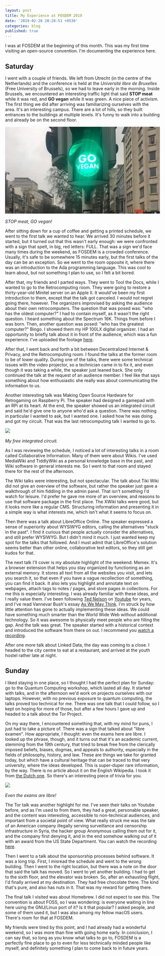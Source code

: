 ```yaml
---
layout: post
title: My Experience at FOSDEM 2019
date: '2019-02-28 20:28:51 +0530'
categories: blog
published: true
---
```

I was at FOSDEM at the beginning of this month. This was my first time visiting an open-source convention. I'm documenting the experience here.

## Saturday
I went with a couple of friends. We left from Utrecht (in the centre of the Netherlands) and the conference is held at the *Université libre de Bruxelles* (Free University of Brussels), so we had to leave early in the morning. Inside Brussels, we encountered an interesting traffic light that said **STOP meat** while it was red, and **GO vegan** while it was green. A nice piece of activism. The first thing we did after arriving was familiarizing ourselves with the area. It's an interesting campus. There are a lot of hills, so they built entrances to the buildings at multiple levels. It's funny to walk into a building and already be on the second floor.

![](https://raw.githubusercontent.com/Excerion/excerion.github.io/master/blog/_posts/livekindly_go_vegan_traffic_light.jpg)

*STOP meat, GO vegan!*

After sitting down for a cup of coffee and getting a printed schedule, we went to the first talk we wanted to hear. We arrived 30 minutes before it started, but it turned out that this wasn't early enough: we were confronted with a sign that spelt, in big, red letters: FULL. That was a sign we'd face many times during the weekend, as FOSDEM is a crowded conference. Usually, it's safe to be somewhere 15 minutes early, but the first talks of the day can be an exception. So we went to the room opposite it, where there was an introduction to the Ada programming language. This was cool to learn about, but not something I plan to use, so I felt a bit bored.

After that, my friends and I parted ways. They went to Tool the Docs, while I wanted to go to the Retrocomputing room. They were going to restore a thirty-year-old Minitel server on an Apple II. It would've been my first introduction to them, except that the talk got canceled. I would not regret going there, however. The organizers improvised by asking the audience about their own retrocomputers. The question that was posed was: "who has the oldest computer?" I had to contain myself, as it wasn't the right question. I heard something about the Spectrum 16K. Things from before I was born. Then, another question was posed: "who has the greatest computer?" Bingo. I showed them my HP 100LX digital organizer. I had an opportunity to briefly talk about it in front of the audience, which was a fun experience. I've uploaded the footage [here](https://www.youtube.com/watch?v=NwSlRnfi-qY).

After that, I went back and forth a bit between Decentralized Internet & Privacy, and the Retrocomputing room. I found the talks at the former room to be of lower quality. During one of the talks, there were some technical issues with the video projector, so a technician came in to fix it, and even though it was taking a while, the speaker just leaned back. She only continued the talk at the request of an audience member. I feel like that says something about how enthusiastic she really was about communicating the information to us.

Another interesting talk was Making Open Source Hardware for Retrogaming on Raspberry Pi. The speaker had designed a gamepad with an RPi at its heart. At the end, the speaker showed us an integrated circuit and said he'd give one to anyone who'd ask a question. There was nothing in particular I wanted to ask, but I wanted one. I asked how he was doing and got my circuit. That was the last retrocomputing talk I wanted to go to.

![](https://raw.githubusercontent.com/Excerion/excerion.github.io/master/blog/_posts/IMG_20190228_1235291.png)

*My free integrated circuit.*

As I was reviewing the schedule, I noticed a lot of interesting talks in a room called Collaborative Information. Many of them were about Wikis. I've used MediaWiki and TiddlyWiki as a personal knowledge base in the past, and Wiki software in general interests me. So I went to that room and stayed there for the rest of the afternoon.

The Wiki talks were interesting, but not spectacular. The talk about Tiki Wiki did not give an overview of the software, but rather the speaker just gave a walkthrough of him fiddling in the admin panel. That isn't something I'd watch for leisure. I'd prefer he gave me more of an overview, and reasons to use that software package in the first place. The XWiki talks were good, but it looks more like a regular CMS. Structuring information and presenting it in a simple way is what interests me, which isn't what it seems to focus on.

Then there was a talk about LibreOffice Online. The speaker expressed a sense of superiority about WYSIWYG editors, calling the alternatives "stuck in the past". I find it curious that people actually consider the alternatives, and still prefer WYSIWYG. But I didn't mind it much. I just wanted keep my spot for the talks that followed. And I must admit that LibreOffice's solution seems better than other online, collaborative text editors, so they still get kudos for that.

The next talk I'll cover is my absolute highlight of the weekend: Memex. It's a browser extension that helps you stay organized by functioning as an external memory. It stores all text from all the websites you visit, and lets you search it, so that even if you have a vague recollection of something, you can find it back. It also lets you highlight and annotate text on webpages, attach tags to notes / pages, and store pages in collections. For me this is especially interesting. I was already familiar with these ideas, and I really value them. I've been following [Ted Nelson](https://en.wikipedia.org/wiki/Ted_Nelson) on [Youtube](https://www.youtube.com/user/TheTedNelson/videos) for years, and I've read Vannevar Bush's essay [As We May Think](https://www.theatlantic.com/magazine/archive/1945/07/as-we-may-think/303881/). I'm struck by how little attention has gone to actually implementing these ideas. We could have something much smarter than the World Wide Web without additional technology. So it was awesome to physically meet people who are filling the gap. And the talk was great. The speaker started with a historical context and introduced the software from there on out. I recommend you [watch a recording](https://mirror.as35701.net/video.fosdem.org/2019/UD2.119/collab_mcwr.webm).

After one more talk about Linked Data, the day was coming to a close. I headed to the city centre to eat  at a restaurant, and arrived at the youth hostel rather late at night.

## Sunday
I liked staying in one place, so I thought I had the perfect plan for Sunday: go to the Quantum Computing workshop, which lasted all day. It started with talks, and in the afternoon we'd work on projects ourselves with our laptops. However, with no previous exposure to quantum computing, the talks proved too technical for me. There was one talk that I could follow, so I kept on hoping for more of those, but after a few hours I gave up and headed to a talk about the Tor Project.

On my way there, I encountered something that, with my mind for puns, I just had to take a picture of. There was a sign that talked about "libre examen". How appropriate, I thought: even the exams here are libre. I looked up the phrase, though, and it turns out that it's an academic current, stemming from the 19th century, that tried to break free from the clerically imposed beliefs, biases, dogmas, and appeals to authority, especially in the fields of philosophy, history, and law. These are things we take for granted today, but which have a cultural heritage that can be traced to that very university, where the ideas developed. This is super-duper rare information, by the way. There is no article about it on the English Wikipedia. I took it from [the Dutch one](https://nl.wikipedia.org/wiki/Vrij_onderzoek). So there's an interesting piece of trivia for you.

![](https://raw.githubusercontent.com/Excerion/excerion.github.io/master/blog/_posts/IMG_20190202_1447112.jpg)

*Even the exams are libre!*

The Tor talk was another highlight for me. I've seen their talks on Youtube before, and as I'm used to from them, they had a great, personable speaker, and the content was interesting, accessible to non-technical audiences, and important from a societal point of view. What really struck me was the tale of an American company illegally serving surveillance and censorship infrastructure in Syria, the hacker group Anonymous calling them out for it, and the company first denying it, and in the end somehow walking out of it with an award from the US State Department. You can watch the recording [here](https://ftp.belnet.be/mirror/FOSDEM/2019/Janson/tor_project.mp4).

Then I went to a talk about the sponsorship processes behind software. It was a long trip. First, I misread the schedule and went to the wrong building. Then I went to the right location, but there was a note on the door that said the talk has moved. So I went to yet another building. I had to get to the sixth floor, and the elevator was broken. So, after an exhausting flight, I'd finally arrived at my destination. They had free chocolate there. The kind that's pure, and also has nuts in it. That was my reward for getting there.

The final talk I visited was about Homebrew. I did not expect to see this. The convention is about FOSS, so I was wondering: is everyone waiting in line here using the GNU/Linux port of it? Is it that popular? I asked people, and some of them used it, but I was also among my fellow macOS users. There's room for that at FOSDEM.

My friends were tired by this point, and I had already had a wonderful weekend, so I was more than fine with going home early. In conclusion, I can say that, so long as you know what talks to go to, FOSDEM is a perfectly fine place to go to even for less technically minded people like myself, and definitely something I plan to come back to in future years.
